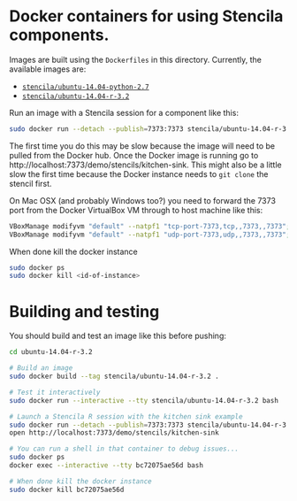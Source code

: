 # Docker containers for using Stencila components.

Images are built using the `Dockerfiles` in this directory. Currently, the available images are:

- [`stencila/ubuntu-14.04-python-2.7`](https://registry.hub.docker.com/u/stencila/ubuntu-14.04-python-2.7/)
- [`stencila/ubuntu-14.04-r-3.2`](https://registry.hub.docker.com/u/stencila/ubuntu-14.04-r-3.2/)

Run an image with a Stencila session for a component like this:

```sh
sudo docker run --detach --publish=7373:7373 stencila/ubuntu-14.04-r-3.2 stencila-r demo/stencils/kitchen-sink serve ...
```

The first time you do this may be slow because the image will need to be pulled from the Docker hub. Once the Docker image is running go to http://localhost:7373/demo/stencils/kitchen-sink. This might also be a little slow the first time because the Docker instance needs to `git clone` the stencil first.

On Mac OSX (and probably Windows too?) you need to forward the 7373 port from the Docker VirtualBox VM through to host machine like this:

```sh
VBoxManage modifyvm "default" --natpf1 "tcp-port-7373,tcp,,7373,,7373";
VBoxManage modifyvm "default" --natpf1 "udp-port-7373,udp,,7373,,7373";
```

When done kill the docker instance

```sh
sudo docker ps
sudo docker kill <id-of-instance>
```

# Building and testing

You should build and test an image like this before pushing:

```sh
cd ubuntu-14.04-r-3.2

# Build an image
sudo docker build --tag stencila/ubuntu-14.04-r-3.2 .

# Test it interactively
sudo docker run --interactive --tty stencila/ubuntu-14.04-r-3.2 bash

# Launch a Stencila R session with the kitchen sink example
sudo docker run --detach --publish=7373:7373 stencila/ubuntu-14.04-r-3.2 stencila-r demo/stencils/kitchen-sink serve ...
open http://localhost:7373/demo/stencils/kitchen-sink

# You can run a shell in that container to debug issues... 
sudo docker ps
docker exec --interactive --tty bc72075ae56d bash

# When done kill the docker instance
sudo docker kill bc72075ae56d
```
